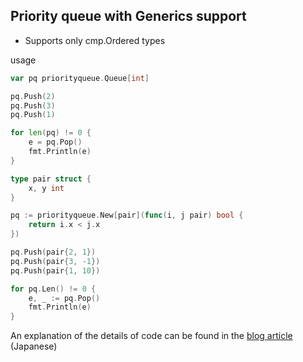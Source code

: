 ## Priority queue with Generics support

* Supports only cmp.Ordered types

usage 
```go
var pq priorityqueue.Queue[int]

pq.Push(2)
pq.Push(3)
pq.Push(1)

for len(pq) != 0 {
    e = pq.Pop()
    fmt.Println(e)
}
```

```go
type pair struct {
	x, y int
}

pq := priorityqueue.New[pair](func(i, j pair) bool {
	return i.x < j.x
})

pq.Push(pair{2, 1})
pq.Push(pair{3, -1})
pq.Push(pair{1, 10})

for pq.Len() != 0 {
	e, _ := pq.Pop()
	fmt.Println(e)
}
```

An explanation of the details of code can be found in the [blog article](https://tech.aru-zakki.com/heap-priority-queue-golang/) (Japanese)

